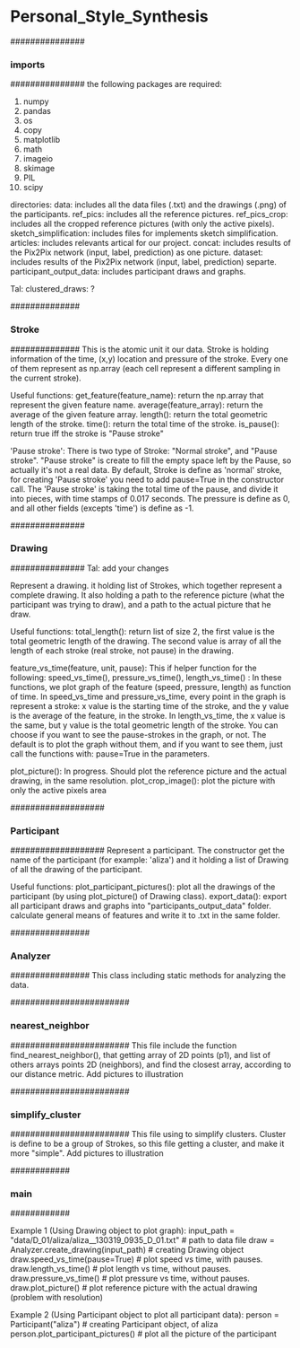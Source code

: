 # Personal_Style_Synthesis

###############
### imports ###
###############
the following packages are required:
1) numpy
2) pandas
3) os
4) copy
5) matplotlib
6) math
7) imageio
8) skimage
9) PIL
10) scipy

directories:
data: includes all the data files (.txt) and the drawings (.png) of the participants.
ref_pics: includes all the reference pictures.
ref_pics_crop: includes all the cropped reference pictures (with only the active pixels).
sketch_simplification: includes files for implements sketch simplification.
articles: includes relevants artical for our project.
concat: includes results of the Pix2Pix network (input, label, prediction) as one picture.
dataset: includes results of the Pix2Pix network (input, label, prediction) separte.
participant_output_data: includes participant draws and graphs.

Tal: 
clustered_draws: ?



##############
### Stroke ###
##############
This is the atomic unit it our data.
Stroke is holding information of the time, (x,y) location and pressure of the stroke. Every one of them represent as
np.array (each cell represent a different sampling in the current stroke).

Useful functions:
get_feature(feature_name): return the np.array that represent the given feature name.
average(feature_array): return the average of the given feature array.
length(): return the total geometric length of the stroke.
time(): return the total time of the stroke.
is_pause(): return true iff the stroke is "Pause stroke"

'Pause stroke':
There is two type of Stroke: "Normal stroke", and "Pause stroke".
"Pause stroke" is create to fill the empty space left by the Pause, so actually it's not a real data.
By default, Stroke is define as 'normal' stroke, for creating 'Pause stroke' you need to add pause=True in the
constructor call.
The 'Pause stroke' is taking the total time of the pause, and divide it into pieces, with time stamps of 0.017 seconds.
The pressure is define as 0, and all other fields (excepts 'time') is define as -1.


###############
### Drawing ###
###############
Tal:
add your changes

Represent a drawing. it holding list of Strokes, which together represent a complete drawing.
It also holding a path to the reference picture (what the participant was trying to draw), and a path to the actual
picture that he draw.

Useful functions:
total_length(): return list of size 2, the first value is the total geometric length of the drawing. The second value
is array of all the length of each stroke (real stroke, not pause) in the drawing.

feature_vs_time(feature, unit, pause): This if helper function for the following:
speed_vs_time(), pressure_vs_time(), length_vs_time() :
In these functions, we plot graph of the feature (speed, pressure, length) as function of time.
In speed_vs_time and pressure_vs_time, every point in the graph is represent a stroke: x value is the starting time of
the stroke, and the y value is the average of the feature, in the stroke.
In length_vs_time, the x value is the same, but y value is the total geometric length of the stroke.
You can choose if you want to see the pause-strokes in the graph, or not. The default is to plot the graph without them,
and if you want to see them, just call the functions with: pause=True in the parameters.

plot_picture(): In progress. Should plot the reference picture and the actual drawing, in the same resolution.
plot_crop_image(): plot the picture with only the active pixels area

###################
### Participant ###
###################
Represent a participant. The constructor get the name of the participant (for example: 'aliza') and it holding a list
of Drawing of all the drawing of the participant.

Useful functions:
plot_participant_pictures(): plot all the drawings of the participant (by using plot_picture() of Drawing class).
export_data():  export all participant draws and graphs into "participants_output_data" folder. 
	        calculate general means of features and write it to <participant>.txt in the same folder.
		

################
### Analyzer ###
################
This class including static methods for analyzing the data.


########################
### nearest_neighbor ###
########################
This file include the function find_nearest_neighbor(), that getting array of 2D points (p1), and list of others arrays points 2D (neighbors),
and find the closest array, according to our distance metric.
Add pictures to illustration


########################
### simplify_cluster ###
########################
This file using to simplify clusters. 
Cluster is define to be a group of Strokes, so this file getting a cluster, and make it more "simple".
Add pictures to illustration


############
### main ###
############

Example 1 (Using Drawing object to plot graph):
input_path = "data/D_01/aliza/aliza__130319_0935_D_01.txt"  # path to data file
draw = Analyzer.create_drawing(input_path)  # creating Drawing object
draw.speed_vs_time(pause=True)  # plot speed vs time, with pauses.
draw.length_vs_time()  # plot length vs time, without pauses.
draw.pressure_vs_time()  # plot pressure vs time, without pauses.
draw.plot_picture()  # plot reference picture with the actual drawing (problem with resolution)

Example 2 (Using Participant object to plot all participant data):
person = Participant("aliza")  # creating Participant object, of aliza
person.plot_participant_pictures()  # plot all the picture of the participant
